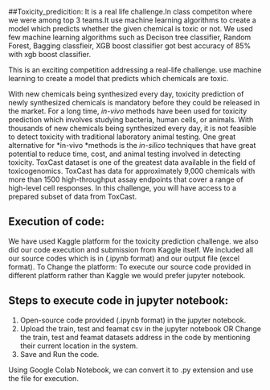 ##Toxicity_predicition:
It is a real life challenge.In class competiton where we were among top 3 teams.It use machine learning algorithms to create a model which predicts whether the given chemical is toxic or not. We used few machine learning algorithms such as Decison tree classifier, Random Forest, Bagging classfieir, XGB boost classifier got best accuracy of 85% with xgb boost classifier.

This is an exciting competition addressing a real-life challenge. use machine learning to create a model that predicts which chemicals are toxic.

With new chemicals being synthesized every day, toxicity prediction of newly synthesized chemicals is mandatory before they could be released in the market. For a long time, *in-vivo* methods have been used for toxicity prediction which involves studying bacteria, human cells, or animals. With thousands of new chemicals being synthesized every day, it is not feasible to detect toxicity with traditional laboratory animal testing. One great alternative for *in-vivo *methods is the *in-silico* techniques that have great potential to reduce time, cost, and animal testing involved in detecting toxicity. ToxCast dataset is one of the greatest data available in the field of toxicogenomics. ToxCast has data for approximately 9,000 chemicals with more than 1500 high-throughput assay endpoints that cover a range of high-level cell responses. In this challenge, you will have access to a prepared subset of data from ToxCast.


## Execution of code: 
We have used Kaggle platform for the toxicity prediction challenge. we also did our code execution and submission from Kaggle itself. 
We included all our source codes which is in (.ipynb format) and our output file (excel format). 
To Change the platform: 
To execute our source code provided in different platform rather than Kaggle we would prefer jupyter notebook. 

## Steps to execute code in jupyter notebook: 
1. Open-source code provided (.ipynb format) in the jupyter notebook. 
2. Upload the train, test and feamat csv in the jupyter notebook OR Change the train, test and feamat datasets address in the code by mentioning their current location in the system. 
3. Save and Run the code. 
 
Using Google Colab Notebook, we can convert it to .py extension and use the file for execution. 
